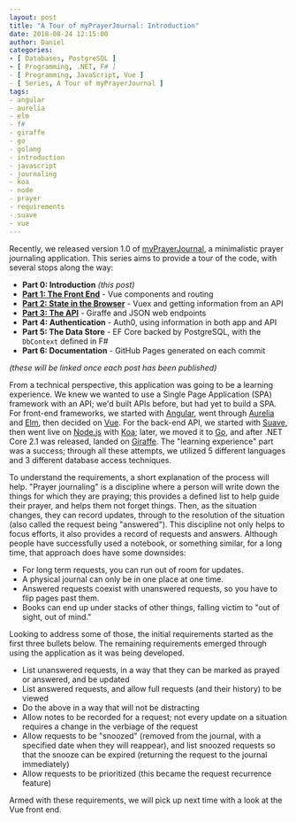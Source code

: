 ```yaml
---
layout: post
title: "A Tour of myPrayerJournal: Introduction"
date: 2018-08-24 12:15:00
author: Daniel
categories:
- [ Databases, PostgreSQL ]
- [ Programming, .NET, F# ]
- [ Programming, JavaScript, Vue ]
- [ Series, A Tour of myPrayerJournal ]
tags:
- angular
- aurelia
- elm
- f#
- giraffe
- go
- golang
- introduction
- javascript
- journaling
- koa
- node
- prayer
- requirements
- suave
- vue
---
```

Recently, we released version 1.0 of [myPrayerJournal][], a minimalistic prayer journaling application. This series aims to provide a tour of the code, with several stops along the way:

- **Part 0: Introduction** _(this post)_
- **[Part 1: The Front End][part1]** - Vue components and routing
- **[Part 2: State in the Browser][part2]** - Vuex and getting information from an API
- **[Part 3: The API][part3]** - Giraffe and JSON web endpoints
- **Part 4: Authentication** - Auth0, using information in both app and API
- **Part 5: The Data Store** - EF Core backed by PostgreSQL, with the `DbContext` defined in F#
- **Part 6: Documentation** - GitHub Pages generated on each commit

_(these will be linked once each post has been published)_

From a technical perspective, this application was going to be a learning experience. We knew we wanted to use a Single Page Application (SPA) framework with an API; we'd built APIs before, but had yet to build a SPA. For front-end frameworks, we started with [Angular][], went through [Aurelia][] and [Elm][], then decided on [Vue][]. For the back-end API, we started with [Suave][], then went live on [Node.js][] with [Koa][]; later, we moved it to [Go][], and after .NET Core 2.1 was released, landed on [Giraffe][]. The "learning experience" part was a success; through all these attempts, we utilized 5 different languages and 3 different database access techniques.

To understand the requirements, a short explanation of the process will help. "Prayer journaling" is a discipline where a person will write down the things for which they are praying; this provides a defined list to help guide their prayer, and helps them not forget things. Then, as the situation changes, they can record updates, through to the resolution of the situation (also called the request being "answered"). This discipline not only helps to focus efforts, it also provides a record of requests and answers. Although people have successfully used a notebook, or something similar, for a long time, that approach does have some downsides:
- For long term requests, you can run out of room for updates.
- A physical journal can only be in one place at one time.
- Answered requests coexist with unanswered requests, so you have to flip pages past them.
- Books can end up under stacks of other things, falling victim to "out of sight, out of mind."

Looking to address some of those, the initial requirements started as the first three bullets below. The remaining requirements emerged through using the application as it was being developed.
- List unanswered requests, in a way that they can be marked as prayed or answered, and be updated
- List answered requests, and allow full requests (and their history) to be viewed
- Do the above in a way that will not be distracting
- Allow notes to be recorded for a request; not every update on a situation requires a change in the verbiage of the request
- Allow requests to be "snoozed" (removed from the journal, with a specified date when they will reappear), and list snoozed requests so that the snooze can be expired (returning the request to the journal immediately)
- Allow requests to be prioritized (this became the request recurrence feature)

Armed with these requirements, we will pick up next time with a look at the Vue front end.


[myPrayerJournal]: https://github.com/bit-badger/myPrayerJournal/tree/1.0.0
[part1]: /2018/a-tour-of-myprayerjournal/the-front-end.html "A Tour of myPrayerJournal: The Front End | The Bit Badger Blog"
[part2]: /2018/a-tour-of-myprayerjournal/state-in-the-browser.html "A Tour of myPrayerJournal: State in the Browser | The Bit Badger Blog"
[part3]: /2018/a-tour-of-myprayerjournal/the-api.html "A Tour of myPrayerJournal: The API | The Bit Badger Blog"
[Angular]: https://angular.io
[Aurelia]: https://aurelia.io
[Elm]: http://elm-lang.org
[Vue]: https://vuejs.org
[Suave]: https://suave.io
[Node.js]: https://nodejs.org
[Koa]: https://koajs.com
[Go]: https://golang.org
[Giraffe]: https://github.com/giraffe-fsharp/Giraffe
